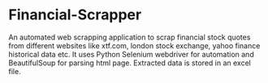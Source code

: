 # Financial-Scrapper
An automated web scrapping application to scrap financial stock quotes from different websites like xtf.com, london stock exchange, yahoo finance historical data etc.
It uses Python Selenium webdriver for automation and BeautifulSoup for parsing html page. Extracted data is stored in an excel file.
